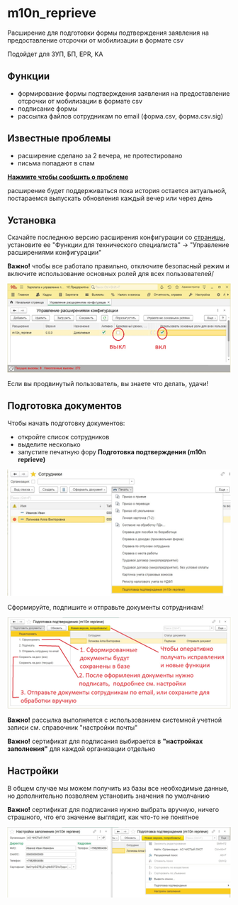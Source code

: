 # m10n_reprieve

Расширение для подготовки формы подтверждения заявления на предоставление отсрочки от мобилизации в формате csv

Подойдет для ЗУП, БП, EPR, КА

## Функции

- формирование формы подтверждения заявления на предоставление отсрочки от мобилизации в формате csv
- подписание формы
- рассылка файлов сотрудникам по email (форма.csv, форма.csv.sig)

## Известные проблемы

- расширение сделано за 2 вечера, не протестировано
- письма попадают в спам

**[Нажмите чтобы сообщить о проблеме](https://github.com/korotovskih/m10n_reprieve/issues/new)**

расширение будет поддерживаться пока история остается актуальной, постараемся выпускать обновления каждый вечер или через день

## Установка

Скачайте последнюю версию расширения конфигурации со [страницы](https://github.com/korotovskih/m10n_reprieve/releases), установите ее "Функции для технического специалиста" -> "Управление расширениями конфигурации"

**Важно!** чтобы все работало правильно, отключите безопасный режим и включите использование основных ролей для всех пользователей/

![install-1](files/install-1.jpg "настройка расширения")

Если вы продвинутый пользователь, вы знаете что делать, удачи!

## Подготовка документов

Чтобы начать подготовку документов:

- откройте список сотрудников
- выделите несколько
- запустите печатную фору **Подготовка подтверждения (m10n reprieve)**

![step-1](files/step-1.jpg "первый шаг")

Сформируйте, подпишите и отправьте документы сотрудникам!

![map-1](files/map-1.jpg "оформление документов")

**Важно!** рассылка выполняется с использованием системной учетной записи см. справочник "настройки почты"

**Важно!** сертификат для подписания выбирается в **"настройках заполнения"** для каждой организации отдельно

## Настройки

В общем случае мы можем получить из базы все необходимые данные, но дополнительно позволяем установить значения по умолчанию

**Важно!** сертификат для подписания нужно выбрать вручную, ничего страшного, что его значение выглядит, как что-то не понятное

![settings-1-1](files/settings-1.jpg "настройки заполнения")
